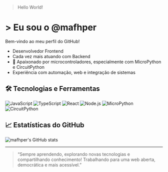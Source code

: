 > Hello World!
# > Eu sou o @mafhper

Bem-vindo ao meu perfil do GitHub!

- Desenvolvedor Frontend
- Cada vez mais atuando com Backend
- 🤖 Apaixonado por microcontroladores, especialmente com MicroPython e CircuitPython
- Experiência com automação, web e integração de sistemas

## 🛠️ Tecnologias e Ferramentas

![JavaScript](https://img.shields.io/badge/JavaScript-F7DF1E?style=for-the-badge&logo=javascript&logoColor=black)
![TypeScript](https://img.shields.io/badge/TypeScript-3178C6?style=for-the-badge&logo=typescript&logoColor=white)
![React](https://img.shields.io/badge/React-20232A?style=for-the-badge&logo=react&logoColor=61DAFB)
![Node.js](https://img.shields.io/badge/Node.js-339933?style=for-the-badge&logo=nodedotjs&logoColor=white)
![MicroPython](https://img.shields.io/badge/MicroPython-2C3E50?style=for-the-badge&logo=python&logoColor=white)
![CircuitPython](https://img.shields.io/badge/CircuitPython-3C1053?style=for-the-badge&logo=python&logoColor=white)

## 📈 Estatísticas do GitHub

![mafhper's GitHub stats](https://github-readme-stats.vercel.app/api?username=mafhper&show_icons=true&theme=radical)

---

> “Sempre aprendendo, explorando novas tecnologias e compartilhando conhecimento! Trabalhando para uma web aberta, democrática e mais acessível.”
